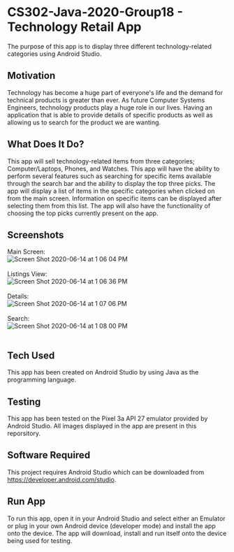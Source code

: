# CS302-Java-2020-Group18 - Technology Retail App

The purpose of this app is to display three different technology-related categories using Android Studio.

## Motivation

Technology has become a huge part of everyone's life and the demand for technical products is greater than ever. As future Computer Systems Engineers, technology products play a huge role in our lives. Having an application that is 
able to provide details of specific products as well as allowing us to search for the product we are wanting. 

## What Does It Do?

This app will sell technology-related items from three categories; Computer/Laptops, Phones, and Watches. This app will have the ability to perform several features such as searching for specific items available through the search bar and the ability to display the top three picks. The app will display a list of items in the specific categories when clicked on from the main screen. Information on specific items can be displayed after selecting them from this list. The app will also have the functionality of choosing the top picks currently present on the app. 

## Screenshots
Main Screen:<br />
![Screen Shot 2020-06-14 at 1 06 04 PM](https://user-images.githubusercontent.com/63040474/84582541-6e02b580-ae41-11ea-9c58-2c72bc627bb2.png)<br /><br />
Listings View: <br />
![Screen Shot 2020-06-14 at 1 06 36 PM](https://user-images.githubusercontent.com/63040474/84582542-6f33e280-ae41-11ea-970e-4c017655881f.png)<br /><br />
Details:<br />
![Screen Shot 2020-06-14 at 1 07 06 PM](https://user-images.githubusercontent.com/63040474/84582543-6fcc7900-ae41-11ea-905a-b9dc409e1612.png)<br /><br />
Search: <br />
![Screen Shot 2020-06-14 at 1 08 00 PM](https://user-images.githubusercontent.com/63040474/84582539-6ba05b80-ae41-11ea-82d9-a9a345581953.png)<br /><br />

## Tech Used

This app has been created on Android Studio by using Java as the programming language. 

## Testing
This app has been tested on the Pixel 3a API 27 emulator provided by Android Studio. All images displayed in the app are present in this reporsitory. 

## Software Required
This project requires Android Studio which can be downloaded from https://developer.android.com/studio.

## Run App
To run this app, open it in your Android Studio and select either an Emulator or plug in your own Android device (developer mode) and install the app onto the device. The app will download, install and run itself onto the device being used for testing.

